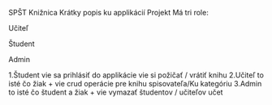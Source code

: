 SPŠT Knižnica
Krátky popis ku applikácií
Projekt Má tri role:

Učiteľ

Študent

Admin

1.Študent vie sa prihlásiť do applikácie vie si požičať / vrátiť knihu 2.Učiteľ to isté čo žiak + vie crud operácie pre knihu spisovateľa/Ku kategóriu 3.Admin to isté čo študent a žiak + vie vymazať študentov / učiteľov učet

